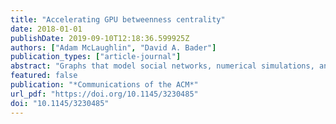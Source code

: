 ```yaml
---
title: "Accelerating GPU betweenness centrality"
date: 2018-01-01
publishDate: 2019-09-10T12:18:36.599925Z
authors: ["Adam McLaughlin", "David A. Bader"]
publication_types: ["article-journal"]
abstract: "Graphs that model social networks, numerical simulations, and the structure of the Internet are enormous and cannot be manually inspected. A popular metric used to analyze these networks is Betweenness Centrality (BC), which has applications in community detection, power grid contingency analysis, and the study of the human brain. However, these analyses come with a high computational cost that prevents the examination of large graphs of interest. Recently, the use of Graphics Processing Units (GPUs) has been promising for efficient processing of unstructured data sets. Prior GPU implementations of BC suffer from large local data structures and inefficient graph traversals that limit scalability and performance. Here we present a hybrid GPU implementation that provides good performance on graphs of arbitrary structure rather than just scale-free graphs as was done previously. Our methods achieve up to 13× speedup on high-diameter graphs and an average of 2.71× speedup overall compared to the best existing GPU algorithm. We also observe near linear speedup when running BC on 192 GPUs."
featured: false
publication: "*Communications of the ACM*"
url_pdf: "https://doi.org/10.1145/3230485"
doi: "10.1145/3230485"
---
```


